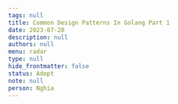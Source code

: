 ```yaml
---
tags: null
title: Common Design Patterns In Golang Part 1
date: 2023-07-20
description: null
authors: null
menu: radar
type: null
hide_frontmatter: false
status: Adopt
note: null
person: Nghia
---
```


